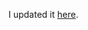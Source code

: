 I updated it [here](https://github.com/bennColl-cs4387/SinhaBinteBabul/blob/87b26ca6d95529f511367ff723cd988cfb78372c/homework/Week%2013/Progress%20Report%203%3A%20Solo%20Fix.md).
